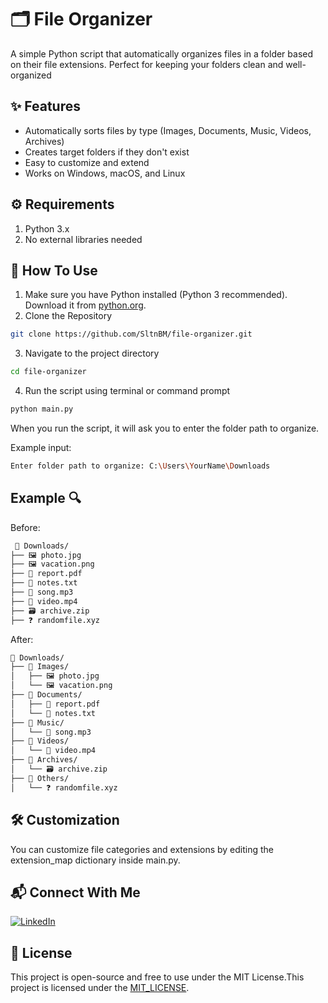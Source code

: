 # 🗂️ File Organizer
A simple Python script that automatically organizes files in a folder based on their file extensions. Perfect for keeping your folders clean and well-organized

## ✨ Features
- Automatically sorts files by type (Images, Documents, Music, Videos, Archives)
- Creates target folders if they don't exist
- Easy to customize and extend
- Works on Windows, macOS, and Linux

## ⚙️ Requirements
1. Python 3.x
2. No external libraries needed

## 🚀 How To Use
1. Make sure you have Python installed (Python 3 recommended). Download it from [python.org](https://www.python.org/downloads/).  
2. Clone the Repository
```bash
git clone https://github.com/SltnBM/file-organizer.git
```
3. Navigate to the project directory
```bash
cd file-organizer
```
4. Run the script using terminal or command prompt
```bash
python main.py
```

When you run the script, it will ask you to enter the folder path to organize.

Example input:
```bash
Enter folder path to organize: C:\Users\YourName\Downloads
```

## Example 🔍
Before:
```bash
 📂 Downloads/
├── 🖼️ photo.jpg
├── 🖼️ vacation.png
├── 📄 report.pdf
├── 📄 notes.txt
├── 🎵 song.mp3
├── 🎥 video.mp4
├── 🗃️ archive.zip
├── ❓ randomfile.xyz
```

After:
```bash
📂 Downloads/
├── 📁 Images/
│   ├── 🖼️ photo.jpg
│   └── 🖼️ vacation.png
├── 📁 Documents/
│   ├── 📄 report.pdf
│   └── 📄 notes.txt
├── 📁 Music/
│   └── 🎵 song.mp3
├── 📁 Videos/
│   └── 🎥 video.mp4
├── 📁 Archives/
│   └── 🗃️ archive.zip
├── 📁 Others/
│   └── ❓ randomfile.xyz

```

## 🛠️ Customization
You can customize file categories and extensions by editing the extension_map dictionary inside main.py.

## 📬 Connect With Me
[![LinkedIn](https://img.shields.io/badge/LinkedIn-Sultan%20Badra-blue?logo=linkedin\&logoColor=white\&style=flat-square)](https://www.linkedin.com/in/sultan-badra)

## 📄 License
This project is open-source and free to use under the MIT License.This project is licensed under the [MIT_LICENSE](./LICENSE).
